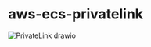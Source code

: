 # aws-ecs-privatelink

![PrivateLink drawio](https://user-images.githubusercontent.com/14105387/139557295-19deea7b-f1d4-48b1-a064-b2043eba7195.png)
